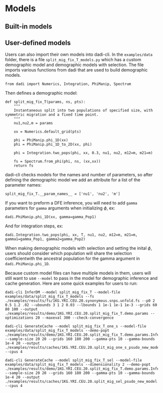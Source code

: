 # Models

## Built-in models

## User-defined models

Users can also import their own models into dadi-cli. In the `examples/data` folder, there is a file `split_mig_fix_T_models.py` which has a custom demographic model and demographic models with selection. The file imports various functions from dadi that are used to build demographic models.

```         
from dadi import Numerics, Integration, PhiManip, Spectrum
```

Then defines a demographic model:

```         
def split_mig_fix_T(params, ns, pts):
    """
    Instantaneous split into two populations of specified size, with symmetric migration and a fixed time point.
    """
    nu1,nu2,m = params

    xx = Numerics.default_grid(pts)

    phi = PhiManip.phi_1D(xx)
    phi = PhiManip.phi_1D_to_2D(xx, phi)

    phi = Integration.two_pops(phi, xx, 0.3, nu1, nu2, m12=m, m21=m)

    fs = Spectrum.from_phi(phi, ns, (xx,xx))
    return fs
```

dadi-cli checks models for the names and number of parameters, so after defining the demographic model we add an attribute for a list of the parameter names:

```         
split_mig_fix_T.__param_names__ = ['nu1', 'nu2', 'm']
```

If you want to preform a DFE inference, you will need to add `gamma` parameters for `gamma` arguments when initializing $\phi$, ex:

```         
dadi.PhiManip.phi_1D(xx, gamma=gamma_Pop1)
```

And for integration steps, ex:

```         
dadi.Integration.two_pops(phi, xx, T, nu1, nu2, m12=m, m21=m, gamma1=gamma_Pop1, gamma2=gamma_Pop2)
```

When making demographic models with selection and setting the inital $\phi$, users should consider which population will share the selection coefficientwith the ancestral population for the gamma argument in `dadi.PhiManip.phi_1D`.

Because custom model files can have multiple models in them, users will still want to use `--model` to pass in the model for demographic inference and cache generation. Here are some quick examples for users to run:

```         
dadi-cli InferDM --model split_mig_fix_T --model-file examples/data/split_mig_fix_T_models --fs ./examples/results/fs/1KG.YRI.CEU.20.synonymous.snps.unfold.fs --p0 2 0.5 1.2 .02 --ubounds 3 1 2 0.03 --lbounds 1 1e-1 1e-1 1e-3 --grids 60 80 100 --output ./examples/results/demo/1KG.YRI.CEU.20.split_mig_fix_T.demo.params --optimizations 20 --maxeval 300 --check-convergence

dadi-cli GenerateCache --model split_mig_fix_T_one_s --model-file examples/data/split_mig_fix_T_models --demo-popt ./examples/results/demo/1KG.YRI.CEU.20.split_mig_fix_T.demo.params.InferDM.bestfits --sample-size 20 20 --grids 160 180 200 --gamma-pts 10 --gamma-bounds 1e-4 20 --output ./examples/results/caches/1KG.YRI.CEU.20.split_mig_one_s_psudo_new_model.spectra.bpkl --cpus 4

dadi-cli GenerateCache --model split_mig_fix_T_sel --model-file examples/data/split_mig_fix_T_models --dimensionality 2 --demo-popt ./examples/results/demo/1KG.YRI.CEU.20.split_mig_fix_T.demo.params.InferDM.bestfits --sample-size 20 20 --grids 160 180 200 --gamma-pts 10 --gamma-bounds 1e-4 20 --output ./examples/results/caches/1KG.YRI.CEU.20.split_mig_sel_psudo_new_model.spectra.bpkl --cpus 4
```
